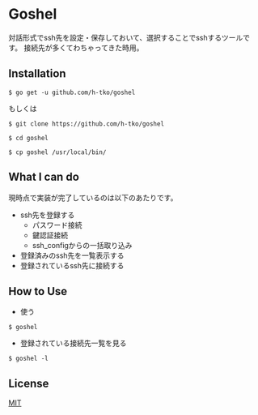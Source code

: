 # Goshel

対話形式でssh先を設定・保存しておいて、選択することでsshするツールです。
接続先が多くてわちゃってきた時用。

## Installation

```
$ go get -u github.com/h-tko/goshel
```

もしくは

```
$ git clone https://github.com/h-tko/goshel

$ cd goshel

$ cp goshel /usr/local/bin/
```

## What I can do

現時点で実装が完了しているのは以下のあたりです。

+ ssh先を登録する
   + パスワード接続 
   + 鍵認証接続
   + ssh_configからの一括取り込み
+ 登録済みのssh先を一覧表示する
+ 登録されているssh先に接続する

## How to Use

- 使う

```
$ goshel
```

- 登録されている接続先一覧を見る

```
$ goshel -l
```

## License

[MIT](/LICENSE)
